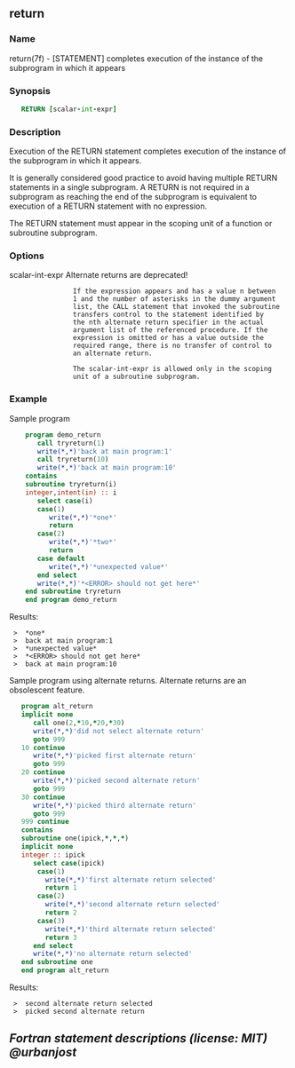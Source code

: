 ## return

### **Name**
   return(7f) - [STATEMENT] completes execution of the instance
   of the subprogram in which it appears

### **Synopsis**
```fortran
   RETURN [scalar-int-expr]
```
### **Description**
   Execution of the RETURN statement completes execution of the instance
   of the subprogram in which it appears.

   It is generally considered good practice to avoid having multiple
   RETURN statements in a single subprogram. A RETURN is not required
   in a subprogram as reaching the end of the subprogram is equivalent
   to execution of a RETURN statement with no expression.

   The RETURN statement must appear in the scoping unit of a function or
   subroutine subprogram.

### **Options**
   scalar-int-expr  Alternate returns are deprecated!

                    If the expression appears and has a value n between
                    1 and the number of asterisks in the dummy argument
                    list, the CALL statement that invoked the subroutine
                    transfers control to the statement identified by
                    the nth alternate return specifier in the actual
                    argument list of the referenced procedure. If the
                    expression is omitted or has a value outside the
                    required range, there is no transfer of control to
                    an alternate return.

                    The scalar-int-expr is allowed only in the scoping
                    unit of a subroutine subprogram.
### **Example**
  Sample program
```fortran
    program demo_return
       call tryreturn(1)
       write(*,*)'back at main program:1'
       call tryreturn(10)
       write(*,*)'back at main program:10'
    contains
    subroutine tryreturn(i)
    integer,intent(in) :: i
       select case(i)
       case(1)
          write(*,*)'*one*'
          return
       case(2)
          write(*,*)'*two*'
          return
       case default
          write(*,*)'*unexpected value*'
       end select
       write(*,*)'*<ERROR> should not get here*'
    end subroutine tryreturn
    end program demo_return
```
Results:
```text
 >  *one*
 >  back at main program:1
 >  *unexpected value*
 >  *<ERROR> should not get here*
 >  back at main program:10
```
  Sample program using alternate returns. Alternate returns are
  an obsolescent feature.
```fortran
   program alt_return
   implicit none
      call one(2,*10,*20,*30)
      write(*,*)'did not select alternate return'
      goto 999
   10 continue
      write(*,*)'picked first alternate return'
      goto 999
   20 continue
      write(*,*)'picked second alternate return'
      goto 999
   30 continue
      write(*,*)'picked third alternate return'
      goto 999
   999 continue
   contains
   subroutine one(ipick,*,*,*)
   implicit none
   integer :: ipick
      select case(ipick)
       case(1)
         write(*,*)'first alternate return selected'
         return 1
       case(2)
         write(*,*)'second alternate return selected'
         return 2
       case(3)
         write(*,*)'third alternate return selected'
         return 3
      end select
      write(*,*)'no alternate return selected'
   end subroutine one
   end program alt_return
```
Results:
```text
 >  second alternate return selected
 >  picked second alternate return
```
 _Fortran statement descriptions (license: MIT) \@urbanjost_
---

